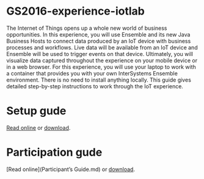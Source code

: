 # GS2016-experience-iotlab

The Internet of Things opens up a whole new world of business opportunities. In this experience, you will use Ensemble and its new Java Business Hosts to connect data produced by an IoT device with business processes and workflows. Live data will be available from an IoT device and Ensemble will be used to trigger events on that device. Ultimately, you will visualize data captured throughout the experience on your mobile device or in a web browser.
For this experience, you will use your laptop to work with a container that provides you with your own InterSystems Ensemble environment. There is no need to install anything locally. This guide gives detailed step-by-step instructions to work through the IoT experience.

# Setup gude

[Read online](Setup.md) or [download](https://github.com/intersystems/GS2016-experience-iotlab/raw/master/raw/master/Setup.pdf).

# Participation gude

[Read online](Participant’s Guide.md) or [download](https://github.com/intersystems/GS2016-experience-iotlab/raw/master/raw/master/Participant%E2%80%99s%20Guide.pdf).

